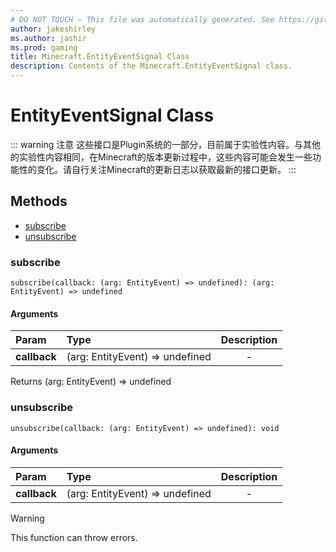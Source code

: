 ```yaml
---
# DO NOT TOUCH — This file was automatically generated. See https://github.com/Mojang/MinecraftScriptingApiDocsGenerator to modify descriptions, examples, etc.
author: jakeshirley
ms.author: jashir
ms.prod: gaming
title: Minecraft.EntityEventSignal Class
description: Contents of the Minecraft.EntityEventSignal class.
---
```

# EntityEventSignal Class
::: warning 注意
这些接口是Plugin系统的一部分，目前属于实验性内容。与其他的实验性内容相同，在Minecraft的版本更新过程中，这些内容可能会发生一些功能性的变化。请自行关注Minecraft的更新日志以获取最新的接口更新。
:::


## Methods
- [subscribe](#subscribe)
- [unsubscribe](#unsubscribe)
  
### **subscribe**
`
subscribe(callback: (arg: EntityEvent) => undefined): (arg: EntityEvent) => undefined
`

#### Arguments
| Param | Type | Description |
| :--- | :--- | :---: |
| **callback** | (arg: EntityEvent) => undefined | - |

Returns (arg: EntityEvent) => undefined


### **unsubscribe**
`
unsubscribe(callback: (arg: EntityEvent) => undefined): void
`

#### Arguments
| Param | Type | Description |
| :--- | :--- | :---: |
| **callback** | (arg: EntityEvent) => undefined | - |


> [!WARNING]
> This function can throw errors.

